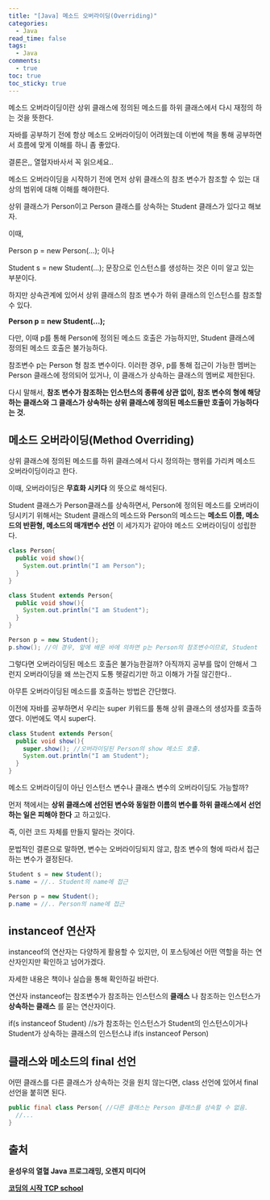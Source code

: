 ```yaml
---
title: "[Java] 메소드 오버라이딩(Overriding)"
categories:
  - Java
read_time: false
tags:
  - Java
comments:
  - true
toc: true
toc_sticky: true
---
```

메소드 오버라이딩이란 상위 클래스에 정의된 메소드를 하위 클래스에서 다시 재정의 하는 것을 뜻한다.

자바를 공부하기 전에 항상 메소드 오버라이딩이 어려웠는데 이번에 책을 통해 공부하면서 흐름에 맞게 이해를 하니 좀 좋았다.

결론은,, 열혈자바사서 꼭 읽으세요..

메소드 오버라이딩을 시작하기 전에 먼저 상위 클래스의 참조 변수가 참조할 수 있는 대상의 범위에 대해 이해를 해야한다.

상위 클래스가 Person이고 Person 클래스를 상속하는 Student 클래스가 있다고 해보자.

이때,

Person p = new Person(...); 이나

Student s = new Student(...); 문장으로 인스턴스를 생성하는 것은 이미 알고 있는 부분이다.

하지만 상속관계에 있어서 상위 클래스의 참조 변수가 하위 클래스의 인스턴스를 참조할 수 있다.

__Person p = new Student(...);__

다만, 이때 p를 통해 Person에 정의된 메소드 호출은 가능하지만, Student 클래스에 정의된 메소드 호출은 불가능하다.

참조변수 p는 Person 형 참조 변수이다. 이러한 경우, p를 통해 접근이 가능한 멤버는 Person 클래스에 정의되어 있거나, 이 클래스가 상속하는 클래스의 멤버로 제한된다.

다시 말해서, __참조 변수가 참조하는 인스턴스의 종류에 상관 없이, 참조 변수의 형에 해당하는 클래스와 그 클래스가 상속하는 상위 클래스에 정의된 메소드들만 호출이 가능하다는 것.__

## 메소드 오버라이딩(Method Overriding)
상위 클래스에 정의된 메소드를 하위 클래스에서 다시 정의하는 행위를 가리켜 메소드 오버라이딩이라고 한다.

이때, 오버라이딩은 __무효화 시키다__ 의 뜻으로 해석된다.

Student 클래스가 Person클래스를 상속하면서, Person에 정의된 메소드를 오버라이딩시키기 위해서는 Student 클래스의 메소드와 Person의 메소드는 __메소드 이름, 메소드의 반환형, 메소드의 매개변수 선언__ 이 세가지가 같아야 메소드 오버라이딩이 성립한다.

```java
class Person{
  public void show(){
    System.out.println("I am Person");
  }
}

class Student extends Person{
  public void show(){
    System.out.println("I am Student");
  }
}

Person p = new Student();
p.show(); //이 경우, 앞에 배운 바에 의하면 p는 Person의 참조변수이므로, Student 인스턴스를 참조하고 있는 상황이더라도 Person의 show 메소드가 호출되어야 한다. 하지만 Person의 show 메소드는 오버라이딩 되었다. 이 경우 Student의 show 메소드가 대신 호출된다.
```

그렇다면 오버라이딩된 메소드 호출은 불가능한걸까? 아직까지 공부를 많이 안해서 그런지 오버라이딩을 왜 쓰는건지 도통 헷갈리기만 하고 이해가 가질 않긴한다..

아무튼 오버라이딩된 메소드를 호출하는 방법은 간단했다.

이전에 자바를 공부하면서 우리는 super 키워드를 통해 상위 클래스의 생성자를 호출하였다. 이번에도 역시 super다.

```java
class Student extends Person{
  public void show(){
    super.show(); //오버라이딩된 Person의 show 메소드 호출.
    System.out.println("I am Student");
  }
}
```

메소드 오버라이딩이 아닌 인스턴스 변수나 클래스 변수의 오버라이딩도 가능할까?

먼저 책에서는 __상위 클래스에 선언된 변수와 동일한 이름의 변수를 하위 클래스에서 선언하는 일은 피해야 한다__ 고 하고있다.

즉, 이런 코드 자체를 만들지 말라는 것이다.

문법적인 결론으로 말하면, 변수는 오버라이딩되지 않고, 참조 변수의 형에 따라서 접근하는 변수가 결정된다.

```java
Student s = new Student();
s.name = //.. Student의 name에 접근

Person p = new Student();
p.name = //.. Person의 name에 접근
```

## instanceof 연산자
instanceof의 연산자는 다양하게 활용할 수 있지만, 이 포스팅에선 어떤 역할을 하는 연산자인지만 확인하고 넘어가겠다.

자세한 내용은 책이나 실습을 통해 확인하길 바란다.

연산자 instanceof는 참조변수가 참조하는 인스턴스의 __클래스__ 나 참조하는 인스턴스가 __상속하는 클래스__ 를 묻는 연산자이다.

if(s instanceof Student) //s가 참조하는 인스턴스가 Student의 인스턴스이거나 Student가 상속하는 클래스의 인스턴스냐
if(s instanceof Person)

## 클래스와 메소드의 final 선언
어떤 클래스를 다른 클래스가 상속하는 것을 원치 않는다면, class 선언에 있어서 final 선언을 붙히면 된다.

```java
public final class Person{ //다른 클래스는 Person 클래스를 상속할 수 없음.
  //...
}
```



## 출처
__윤성우의 열혈 Java 프로그래밍, 오렌지 미디어__

__[코딩의 시작 TCP school](http://tcpschool.com/java/java_inheritance_overriding)__